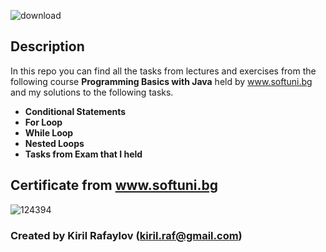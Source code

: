 ![download](https://user-images.githubusercontent.com/120650256/208385967-841e4379-1de7-4309-8cc5-3e7b546d613c.jpeg)

 
 


## __**Description**__





In this repo you can find all the tasks from lectures and exercises from the following course __Programming Basics with Java__ held by www.softuni.bg and my solutions to the following tasks.
- __Conditional Statements__
- __For Loop__
- __While Loop__
- __Nested Loops__
- __Tasks from Exam that I held__




## __**Certificate from www.softuni.bg**__
                                                                
                                                                
                                                                
![124394](https://user-images.githubusercontent.com/120650256/208386678-d1ef8716-d4fa-4574-870a-8a589c013eec.png)



### Created by __**Kiril Rafaylov**__ (**kiril.raf@gmail.com**)

